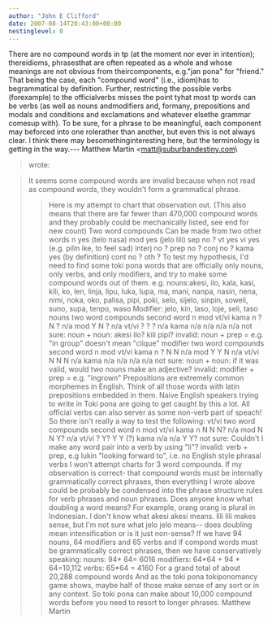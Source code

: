 ```yaml
---
author: "John E Clifford"
date: 2007-08-14T20:43:00+00:00
nestinglevel: 0
---
```

There are no compound words in tp (at the moment nor ever in intention); thereidioms, phrasesthat are often repeated as a whole and whose meanings are not obvious from theircomponents, e.g."jan pona" for "friend." That being the case, each "compound word" (i.e., idiom)has to begrammatical by definition. Further, restricting the possible verbs (forexample) to the officialverbs misses the point tyhat most tp words can be verbs (as well as nouns andmodifiers and, formany, prepositions and modals and conditions and exclamations and whatever elsethe grammar comesup with). To be sure, for a phrase to be meaningful, each component may beforced into one rolerather than another, but even this is not always clear. I think there may besomethinginteresting here, but the terminology is getting in the way.---
 Matthew Martin <[matt@suburbandestiny.com](mailto://matt@suburbandestiny.com)\
> wrote:

> It seems some compound words are invalid because when not read as
> compound words, they wouldn't form a grammatical phrase.
>> Here is my attempt to chart that observation out. (This also means
> that there are far fewer than 470,000 compound words and they probably
> could be mechanically listed, see end for new count)
>> Two word compounds
>> Can be made from two other words
> n yes (telo nasa)
> mod yes (jelo lili)
> sep no ?
> vt yes
> vi yes (e.g. pilin ike, to feel sad)
> interj no ?
> prep no ?
> conj no ?
> kama yes (by definition)
> cont no ?
> oth ?
>> To test my hypothesis, I'd need to find some toki pona words that are
> officially only nouns, only verbs, and only modifiers, and try to make
> some compound words out of them. e.g.
>> nouns:akesi, ilo, kala, kasi, kili, ko, len, linja, lipu, luka, lupa,
> ma, mani, nanpa, nasin, nena, nimi, noka, oko, palisa, pipi, poki,
> selo, sijelo, sinpin, soweli, suno, supa, tenpo, waso
>> Modifier: jelo, kin, laso, loje, seli, taso
>> nouns two word compounds
> second word
> n mod vt/vi kama
> n ? N ? n/a
> mod Y N ? n/a
> vt/vi ? ? ? n/a
> kama n/a n/a n/a n/a
>> not sure: noun + noun: akesi ilo? kili pipi?
> invalid: noun + prep = e.g. "in group" doesn't mean "clique"
>> modifier two word compounds
> second word
> n mod vt/vi kama
> n ? N N n/a
> mod Y Y N n/a
> vt/vi N N N n/a
> kama n/a n/a n/a n/a
>> not sure: noun + noun: if it was valid, would two nouns make an adjective?
> invalid: modifier + prep = e.g. "ingrown" Prepositions are extremely
> common morphemes in English. Think of all those words with latin
> prepositions embedded in them. Naive English speakers trying to write
> in Toki pona are going to get caught by this a lot.
>> All official verbs can also server as some non-verb part of speach! So
> there isn't really a way to test the following:
> vt/vi two word compounds
> second word
> n mod vt/vi kama
> n N N N? n/a
> mod N N Y? n/a
> vt/vi ? Y? Y Y (?)
> kama n/a n/a Y Y?
>> not sure: Couldn't I make any word pair into a verb by using "li"?
> invalid: verb + prep, e.g lukin "looking forward to", i.e. no English
> style phrasal verbs
>> I won't attempt charts for 3 word compounds. If my observation is
> correct- that compound words must be internally grammatically correct
> phrases, then everything I wrote above could be probably be condensed
> into the phrase structure rules for verb phrases and noun phrases.
>> Does anyone know what doubling a word means? For example, orang orang
> is plural in Indonesian. I don't know what akesi akesi means. lili
> lili makes sense, but I'm not sure what jelo jelo means--
does doubling
> mean intensification or is it just non-sense?
>> If we have 94 nouns, 64 modifiers and 65 verbs and if compond words
> must be grammatically correct phrases, then we have conservatively
> speaking:
> nouns: 94\* 64= 6016
> modifiers: 64\*64 + 94 \* 64=10,112
> verbs: 65\*64 = 4160
> For a grand total of about 20,288 compound words
> And as the toki pona tokiponomancy game shows, maybe half of those
> make sense of any sort or in any context.
>> So toki pona can make about 10,000 compound words before you need to
> resort to longer phrases.
>> Matthew Martin
>>